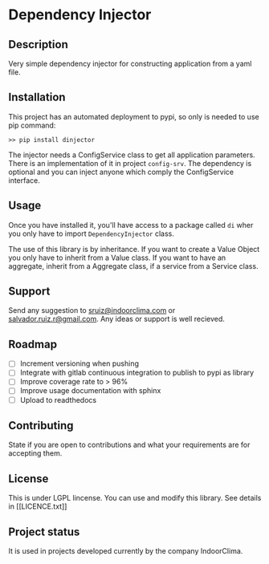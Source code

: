 # Dependency Injector


## Description

Very simple dependency injector for constructing application from a yaml file.

## Installation

This project has an automated deployment to pypi, so only is needed to use pip command:

```
>> pip install dinjector
```

The injector needs a ConfigService class to get all application parameters. There is an implementation of it in project `config-srv`. The dependency is optional and you can inject anyone which comply the ConfigService interface.

## Usage

Once you have installed it, you'll have access to a package called `di` wher you only have to import `DependencyInjector` class.

The use of this library is by inheritance. If you want to create a Value Object you only have to inherit from a Value class. If you want to have an aggregate, inherit from a Aggregate class, if a service from a Service class.
## Support

Send any suggestion to sruiz@indoorclima.com or salvador.ruiz.r@gmail.com. Any ideas or support is well recieved.

## Roadmap

- [ ] Increment versioning when pushing
- [ ] Integrate with gitlab continuous integration to publish to pypi as library
- [ ] Improve coverage rate to > 96%
- [ ] Improve usage documentation with sphinx
- [ ] Upload to readthedocs

## Contributing
State if you are open to contributions and what your requirements are for accepting them.


## License

This is under LGPL lincense. You can use and modify this library. See details in [[LICENCE.txt]]

## Project status

It is used in projects developed currently by the company IndoorClima.
